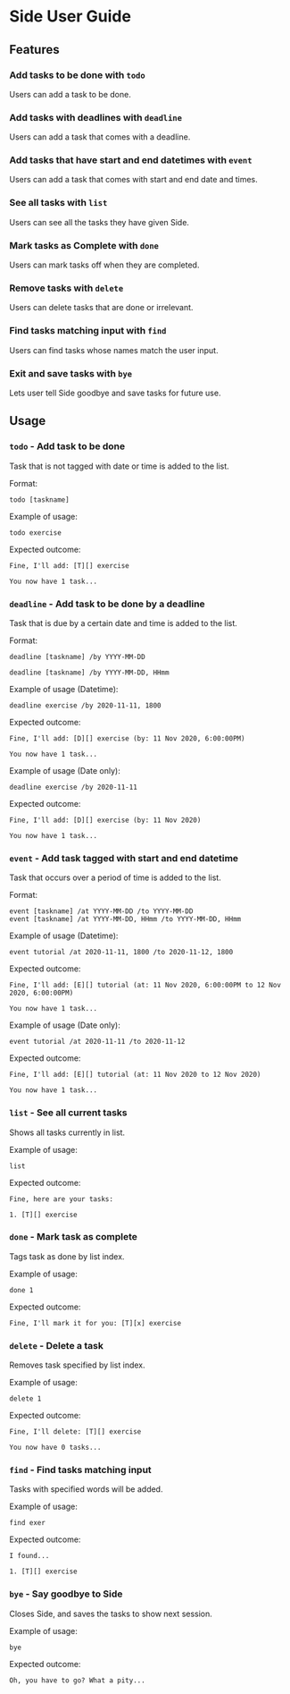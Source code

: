 # Side User Guide

## Features

### Add tasks to be done with ```todo```
Users can add a task to be done.

### Add tasks with deadlines with ```deadline```
Users can add a task that comes with a deadline.

### Add tasks that have start and end datetimes with ```event```
Users can add a task that comes with start and end date and times.

### See all tasks with ```list```
Users can see all the tasks they have given Side.

### Mark tasks as Complete with ```done```
Users can mark tasks off when they are completed.

### Remove tasks with ```delete```
Users can delete tasks that are done or irrelevant.

### Find tasks matching input with ```find```
Users can find tasks whose names match the user input.

### Exit and save tasks with ```bye```
Lets user tell Side goodbye and save tasks for future use.

## Usage

### `todo` - Add task to be done

Task that is not tagged with date or time is added to the list.

Format:

`todo [taskname]`

Example of usage:

`todo exercise`

Expected outcome:

`Fine, I'll add: [T][] exercise`

`You now have 1 task...`

### `deadline` - Add task to be done by a deadline

Task that is due by a certain date and time is added to the list.

Format:

`deadline [taskname] /by YYYY-MM-DD`

`deadline [taskname] /by YYYY-MM-DD, HHmm`

Example of usage (Datetime):

`deadline exercise /by 2020-11-11, 1800`

Expected outcome:

`Fine, I'll add: [D][] exercise (by: 11 Nov 2020, 6:00:00PM)`

`You now have 1 task...`

Example of usage (Date only):

`deadline exercise /by 2020-11-11`

Expected outcome:

`Fine, I'll add: [D][] exercise (by: 11 Nov 2020)`

`You now have 1 task...`

### `event` - Add task tagged with start and end datetime

Task that occurs over a period of time is added to the list.

Format:

`event [taskname] /at YYYY-MM-DD /to YYYY-MM-DD`  
`event [taskname] /at YYYY-MM-DD, HHmm /to YYYY-MM-DD, HHmm`

Example of usage (Datetime):

`event tutorial /at 2020-11-11, 1800 /to 2020-11-12, 1800`

Expected outcome:

`Fine, I'll add: [E][] tutorial (at: 11 Nov 2020, 6:00:00PM to 12 Nov 2020, 6:00:00PM)`

`You now have 1 task...`

Example of usage (Date only):

`event tutorial /at 2020-11-11 /to 2020-11-12`

Expected outcome:

`Fine, I'll add: [E][] tutorial (at: 11 Nov 2020 to 12 Nov 2020)`

`You now have 1 task...`

### `list` - See all current tasks

Shows all tasks currently in list.

Example of usage:

`list`

Expected outcome:

`Fine, here are your tasks:`

`1. [T][] exercise`

### `done` - Mark task as complete

Tags task as done by list index.

Example of usage:

`done 1`

Expected outcome:

`Fine, I'll mark it for you: [T][x] exercise`

### `delete` - Delete a task

Removes task specified by list index.

Example of usage:

`delete 1`

Expected outcome:

`Fine, I'll delete: [T][] exercise`

`You now have 0 tasks...`

### `find` - Find tasks matching input

Tasks with specified words will be added.

Example of usage:

`find exer`

Expected outcome:

`I found...`

`1. [T][] exercise`

### `bye` - Say goodbye to Side

Closes Side, and saves the tasks to show next session.

Example of usage:

`bye`

Expected outcome:

`Oh, you have to go? What a pity...`